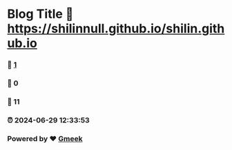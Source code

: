 # Blog Title :link: https://shilinnull.github.io/shilin.github.io 
### :page_facing_up: [1](https://shilinnull.github.io/shilin.github.io/tag.html) 
### :speech_balloon: 0 
### :hibiscus: 11 
### :alarm_clock: 2024-06-29 12:33:53 
### Powered by :heart: [Gmeek](https://github.com/Meekdai/Gmeek)
